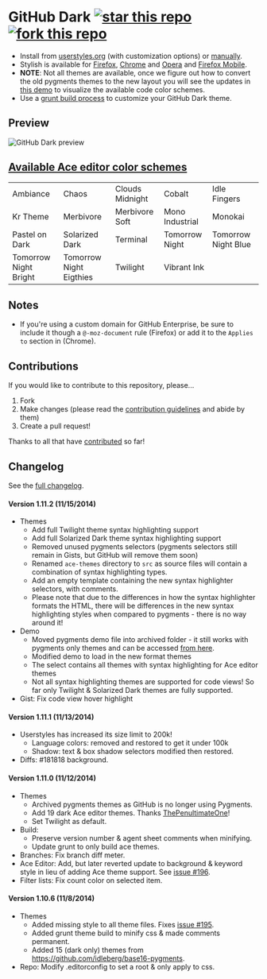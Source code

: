 # GitHub Dark [![star this repo](http://github-svg-buttons.herokuapp.com/star.svg?user=StylishThemes&repo=GitHub-Dark&style=flat)](http://github.com/StylishThemes/GitHub-Dark) [![fork this repo](http://github-svg-buttons.herokuapp.com/fork.svg?user=StylishThemes&repo=GitHub-Dark&style=flat)](http://github.com/StylishThemes/GitHub-Dark/fork)

- Install from [userstyles.org](http://userstyles.org/styles/37035) (with customization options) or [manually](https://raw.githubusercontent.com/StylishThemes/GitHub-Dark/master/github-dark.css).
- Stylish is available for [Firefox](https://addons.mozilla.org/en-US/firefox/addon/2108/), [Chrome](https://chrome.google.com/extensions/detail/fjnbnpbmkenffdnngjfgmeleoegfcffe) and [Opera](https://addons.opera.com/en/extensions/details/stylish-for-opera/) and [Firefox Mobile](https://addons.mozilla.org/en-US/firefox/addon/2108/).
- **NOTE**: Not all themes are available, once we figure out how to convert the old pygments themes to the new layout you will see the updates in [this demo](http://StylishThemes.github.io/GitHub-Dark/) to visualize the available code color schemes.
- Use a [grunt build process](https://github.com/StylishThemes/GitHub-Dark/wiki/Build) to customize your GitHub Dark theme.

## Preview
![GitHub Dark preview](http://i.imgur.com/MsrHuFh.png)

## [Available Ace editor color schemes](http://ace.c9.io/tool/mode_creator.html)

|   |   |   |   |   |
| --- | --- | --- | --- | --- |
| Ambiance | Chaos | Clouds Midnight | Cobalt | Idle Fingers |
| Kr Theme | Merbivore | Merbivore Soft | Mono Industrial | Monokai |
| Pastel on Dark | Solarized Dark | Terminal | Tomorrow Night | Tomorrow Night Blue |
| Tomorrow Night Bright | Tomorrow Night Eigthies | Twilight | Vibrant Ink | |

## Notes

* If you're using a custom domain for GitHub Enterprise, be sure to include it though a `@-moz-document` rule (Firefox) or add it to the `Applies to` section in (Chrome).

## Contributions

If you would like to contribute to this repository, please...

1. Fork
2. Make changes (please read the [contribution guidelines](https://github.com/StylishThemes/GitHub-Dark/blob/master/CONTRIBUTING.md) and abide by them)
3. Create a pull request!

Thanks to all that have [contributed](https://github.com/StylishThemes/GitHub-Dark/graphs/contributors) so far!

## Changelog

See the [full changelog](https://github.com/StylishThemes/GitHub-Dark/wiki).

#### Version 1.11.2 (11/15/2014)

* Themes
  * Add full Twilight theme syntax highlighting support
  * Add full Solarized Dark theme syntax highlighting support
  * Removed unused pygments selectors (pygments selectors still remain in Gists, but GitHub will remove them soon)
  * Renamed `ace-themes` directory to `src` as source files will contain a combination of syntax highlighting types.
  * Add an empty template containing the new syntax highlighter selectors, with comments.
  * Please note that due to the differences in how the syntax highlighter formats the HTML, there will be differences in the new syntax highlighting styles when compared to pygments - there is no way around it!
* Demo
  * Moved pygments demo file into archived folder - it still works with pygments only themes and can be accessed [from here](http://stylishthemes.github.io/GitHub-Dark/archived/).
  * Modified demo to load in the new format themes
  * The select contains all themes with syntax highlighting for Ace editor themes
  * Not all syntax highlighting themes are supported for code views! So far only Twilight & Solarized Dark themes are fully supported.
* Gist: Fix code view hover highlight

#### Version 1.11.1 (11/13/2014)

* Userstyles has increased its size limit to 200k!
  * Language colors: removed and restored to get it under 100k
  * Shadow: text & box shadow selectors modified then restored.
* Diffs: #181818 background.

#### Version 1.11.0 (11/12/2014)

* Themes
  * Archived pygments themes as GitHub is no longer using Pygments.
  * Add 19 dark Ace editor themes. Thanks [ThePenultimateOne](https://github.com/ThePenultimateOne)!
  * Set Twilight as default.
* Build:
  * Preserve version number & agent sheet comments when minifying.
  * Update grunt to only build ace themes.
* Branches: Fix branch diff meter.
* Ace Editor: Add, but later reverted update to background & keyword style in lieu of adding Ace theme support. See [issue #196](https://github.com/StylishThemes/GitHub-Dark/issues/196).
* Filter lists: Fix count color on selected item.

#### Version 1.10.6 (11/8/2014)

* Themes
  * Added missing style to all theme files. Fixes [issue #195](https://github.com/StylishThemes/GitHub-Dark/issues/195).
  * Added grunt theme build to minify css & made comments permanent.
  * Added 15 (dark only) themes from https://github.com/idleberg/base16-pygments.
* Repo: Modify .editorconfig to set a root & only apply to css.
